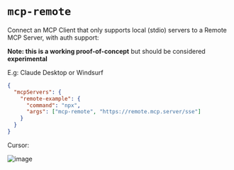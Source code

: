 # `mcp-remote`

Connect an MCP Client that only supports local (stdio) servers to a Remote MCP Server, with auth support:

**Note: this is a working proof-of-concept** but should be considered **experimental**

E.g: Claude Desktop or Windsurf

```json
{
  "mcpServers": {
    "remote-example": {
      "command": "npx",
      "args": ["mcp-remote", "https://remote.mcp.server/sse"]
    }
  }
}
```

Cursor:

![image](https://github.com/user-attachments/assets/14338bfa-a779-4e8a-a477-71f72cc5d99d)
